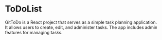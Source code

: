 # ToDoList
GitToDo is a React project that serves as a simple task planning application. It allows users to create, edit, and administer tasks. The app includes admin features for managing tasks.
